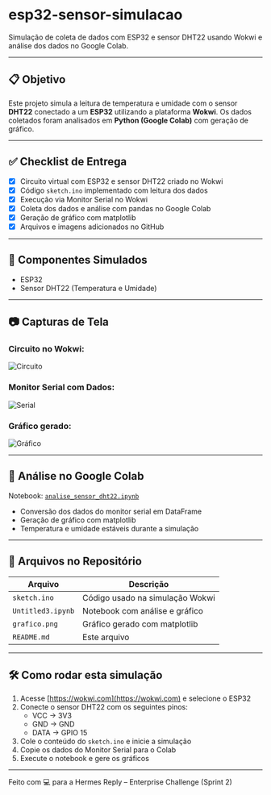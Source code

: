 # esp32-sensor-simulacao

Simulação de coleta de dados com ESP32 e sensor DHT22 usando Wokwi e análise dos dados no Google Colab.

---

## 📋 Objetivo

Este projeto simula a leitura de temperatura e umidade com o sensor **DHT22** conectado a um **ESP32** utilizando a plataforma **Wokwi**. Os dados coletados foram analisados em **Python (Google Colab)** com geração de gráfico.

---

## ✅ Checklist de Entrega

- [x] Circuito virtual com ESP32 e sensor DHT22 criado no Wokwi
- [x] Código `sketch.ino` implementado com leitura dos dados
- [x] Execução via Monitor Serial no Wokwi
- [x] Coleta dos dados e análise com pandas no Google Colab
- [x] Geração de gráfico com matplotlib
- [x] Arquivos e imagens adicionados no GitHub

---

## 🔌 Componentes Simulados

- ESP32
- Sensor DHT22 (Temperatura e Umidade)

---

## 📷 Capturas de Tela

### Circuito no Wokwi:
![Circuito](coloque-aqui-o-nome-do-print.png)

### Monitor Serial com Dados:
![Serial](coloque-aqui-o-nome-do-print-serial.png)

### Gráfico gerado:
![Gráfico](grafico.png)

---

## 🧠 Análise no Google Colab

Notebook: [`analise_sensor_dht22.ipynb`](Untitled3.ipynb)

- Conversão dos dados do monitor serial em DataFrame
- Geração de gráfico com matplotlib
- Temperatura e umidade estáveis durante a simulação

---

## 📁 Arquivos no Repositório

| Arquivo | Descrição |
|--------|-----------|
| `sketch.ino` | Código usado na simulação Wokwi |
| `Untitled3.ipynb` | Notebook com análise e gráfico |
| `grafico.png` | Gráfico gerado com matplotlib |
| `README.md` | Este arquivo |

---

## 🛠️ Como rodar esta simulação

1. Acesse [https://wokwi.com](https://wokwi.com) e selecione o ESP32
2. Conecte o sensor DHT22 com os seguintes pinos:
   - VCC → 3V3
   - GND → GND
   - DATA → GPIO 15
3. Cole o conteúdo do `sketch.ino` e inicie a simulação
4. Copie os dados do Monitor Serial para o Colab
5. Execute o notebook e gere os gráficos

---

Feito com 💻 para a Hermes Reply – Enterprise Challenge (Sprint 2)
